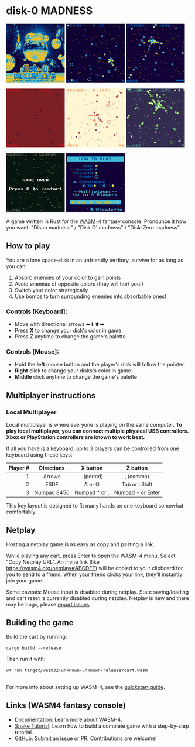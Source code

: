# disk-0 MADNESS
![](assets/screenshots/cover.png)
![](assets/screenshots/wasm4-animation-0.gif)
![](assets/screenshots/wasm4-screenshot-10.png)

![](assets/screenshots/wasm4-screenshot-9.png)
![](assets/screenshots/wasm4-screenshot-12.png)
![](assets/screenshots/wasm4-screenshot-14.png)

![](assets/screenshots/wasm4-screenshot-13.png)
![](assets/screenshots/htp-new.png)



A game written in Rust for the [WASM-4](https://wasm4.org) fantasy console.
Pronounce it how you want: "Disco madness" / "Disk O' madness" / "Disk-Zero madness".


## How to play
You are a lone space-disk in an unfriendly territory, survive for as long as you can!
1. Absorb enemies of your color to gain points
2. Avoid enemies of opposite colors (they will hurt you!)
3. Switch your color strategically
4. Use bombs to turn surrounding enemies into absorbable ones!
### Controls [Keyboard]:
- Move with directional arrows ⬅⬇⬆➡
- Press __X__ to change your disk's color in game
- Press __Z__ anytime to change the game's palette.
### Controls [Mouse]:
 - Hold the __left__ mouse button and the player's disk will follow the pointer.
 - __Right__ click to change your disks's color in game
 - __Middle__ click anytime to change the game's palette

## Multiplayer instructions
### Local Multiplayer
Local multiplayer is where everyone is playing on the same computer.
__To play local multiplayer, you can connect multiple physical USB controllers. Xbox or PlayStation controllers are known to work best.__

If all you have is a keyboard, up to 3 players can be controlled from one keyboard using these keys:

| Player # |Directions| X button| Z button |
|---:|:----:  |:----:  |:----:  |
|1 |Arrows |. (period)| , (comma)|
|2 |ESDF |A or Q |Tab or LShift|
|3 |Numpad 8456 |Numpad * or .|Numpad - or Enter|

This key layout is designed to fit many hands on one keyboard somewhat comfortably.

## Netplay

Hosting a netplay game is as easy as copy and pasting a link.

While playing any cart, press Enter to open the WASM-4 menu.
Select "Copy Netplay URL". An invite link (like https://wasm4.org/netplay/#ABCDEF) will be copied to your clipboard for you to send to a friend.
When your friend clicks your link, they'll instantly join your game.

Some caveats:
Mouse input is disabled during netplay.
State saving/loading and cart reset is currently disabled during netplay.
Netplay is new and there may be bugs, please [report issues](https://github.com/aduros/wasm4).
## Building the game

Build the cart by running:

```shell
cargo build --release
```

Then run it with:

```shell
w4 run target/wasm32-unknown-unknown/release/cart.wasm
```
##
For more info about setting up WASM-4, see the [quickstart guide](https://wasm4.org/docs/getting-started/setup?code-lang=rust#quickstart).

## Links (WASM4 fantasy console)

- [Documentation](https://wasm4.org/docs): Learn more about WASM-4.
- [Snake Tutorial](https://wasm4.org/docs/tutorials/snake/goal): Learn how to build a complete game
  with a step-by-step tutorial.
- [GitHub](https://github.com/aduros/wasm4): Submit an issue or PR. Contributions are welcome!
